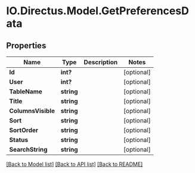 # IO.Directus.Model.GetPreferencesData
## Properties

Name | Type | Description | Notes
------------ | ------------- | ------------- | -------------
**Id** | **int?** |  | [optional] 
**User** | **int?** |  | [optional] 
**TableName** | **string** |  | [optional] 
**Title** | **string** |  | [optional] 
**ColumnsVisible** | **string** |  | [optional] 
**Sort** | **string** |  | [optional] 
**SortOrder** | **string** |  | [optional] 
**Status** | **string** |  | [optional] 
**SearchString** | **string** |  | [optional] 

[[Back to Model list]](../README.md#documentation-for-models) [[Back to API list]](../README.md#documentation-for-api-endpoints) [[Back to README]](../README.md)

